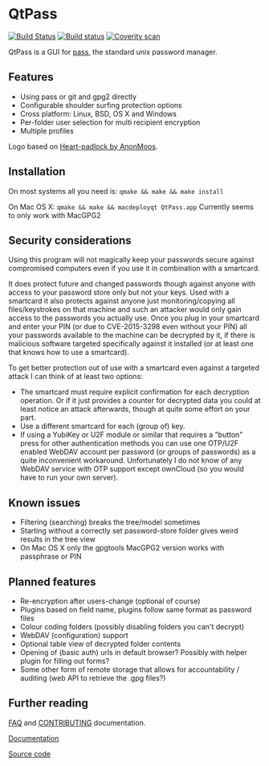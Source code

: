 QtPass
======

[![Build Status](https://travis-ci.org/IJHack/qtpass.svg?branch=master)](https://travis-ci.org/IJHack/qtpass)
[![Build status](https://ci.appveyor.com/api/projects/status/9rjnj72rdir7u9eg/branch/master?svg=true)](https://ci.appveyor.com/project/annejan/qtpass/branch/master)
[![Coverity scan](https://scan.coverity.com/projects/5266/badge.svg)](https://scan.coverity.com/projects/ijhack-qtpass)

QtPass is a GUI for [pass](http://www.passwordstore.org/),
the standard unix password manager.

Features
--------

* Using pass or git and gpg2 directly
* Configurable shoulder surfing protection options
* Cross platform: Linux, BSD, OS X and Windows
* Per-folder user selection for multi recipient encryption
* Multiple profiles

Logo based on [Heart-padlock by AnonMoos](https://commons.wikimedia.org/wiki/File:Heart-padlock.svg).

Installation
------------

On most systems all you need is:
`qmake && make && make install`

On Mac OS X:
`qmake && make && macdeployqt QtPass.app`
Currently seems to only work with MacGPG2

Security considerations
-----------------------

Using this program will not magically keep your passwords secure against
compromised computers even if you use it in combination with a smartcard.

It does protect future and changed passwords though against anyone with access to
your password store only but not your keys.
Used with a smartcard it also protects against anyone just monitoring/copying
all files/keystrokes on that machine and such an attacker would only gain access
to the passwords you actually use.
Once you plug in your smartcard and enter your PIN (or due to CVE-2015-3298
even without your PIN) all your passwords available to the machine can be
decrypted by it, if there is malicious software targeted specifically against
it installed (or at least one that knows how to use a smartcard).

To get better protection out of use with a smartcard even against a targeted
attack I can think of at least two options:

* The smartcard must require explicit confirmation for each decryption operation.
  Or if it just provides a counter for decrypted data you could at least notice
  an attack afterwards, though at quite some effort on your part.
* Use a different smartcard for each (group of) key.
* If using a YubiKey or U2F module or similar that requires a "button" press for
  other authentication methods you can use one OTP/U2F enabled WebDAV account per
  password (or groups of passwords) as a quite inconvenient workaround.
  Unfortunately I do not know of any WebDAV service with OTP support except ownCloud
  (so you would have to run your own server).

Known issues
------------

* Filtering (searching) breaks the tree/model sometimes
* Starting without a correctly set password-store folder
  gives weird results in the tree view
* On Mac OS X only the gpgtools MacGPG2 version works with passphrase or PIN

Planned features
----------------

* Re-encryption after users-change (optional of course)
* Plugins based on field name, plugins follow same format as password files
* Colour coding folders (possibly disabling folders you can't decrypt)
* WebDAV (configuration) support
* Optional table view of decrypted folder contents
* Opening of (basic auth) urls in default browser?
  Possibly with helper plugin for filling out forms?
* Some other form of remote storage that allows for
  accountability / auditing (web API to retrieve the .gpg files?)

Further reading
---------------

[FAQ](FAQ.md) and [CONTRIBUTING](CONTRIBUTING.md) documentation.

[Documentation](https://qtpass.org/)

[Source code](https://github.com/IJHack/qtpass)

